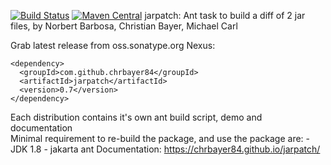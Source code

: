 [![Build Status](https://travis-ci.org/chrbayer84/jarpatch.svg)](https://travis-ci.org/chrbayer84/jarpatch)
[![Maven Central](https://img.shields.io/maven-central/v/com.github.chrbayer84/jarpatch.svg)](https://maven-badges.herokuapp.com/maven-central/com.github.chrbayer84/jarpatch)
jarpatch: Ant task to build a diff of 2 jar files, by  Norbert Barbosa, Christian Bayer, Michael Carl

Grab latest release from oss.sonatype.org Nexus:
~~~~
<dependency>
  <groupId>com.github.chrbayer84</groupId>
  <artifactId>jarpatch</artifactId>
  <version>0.7</version>
</dependency>
~~~~ 
   
Each distribution contains it's own ant build script, demo and documentation  
Minimal requirement to re-build the package, and use the package are:
    - JDK 1.8
    - jakarta ant 
Documentation: https://chrbayer84.github.io/jarpatch/